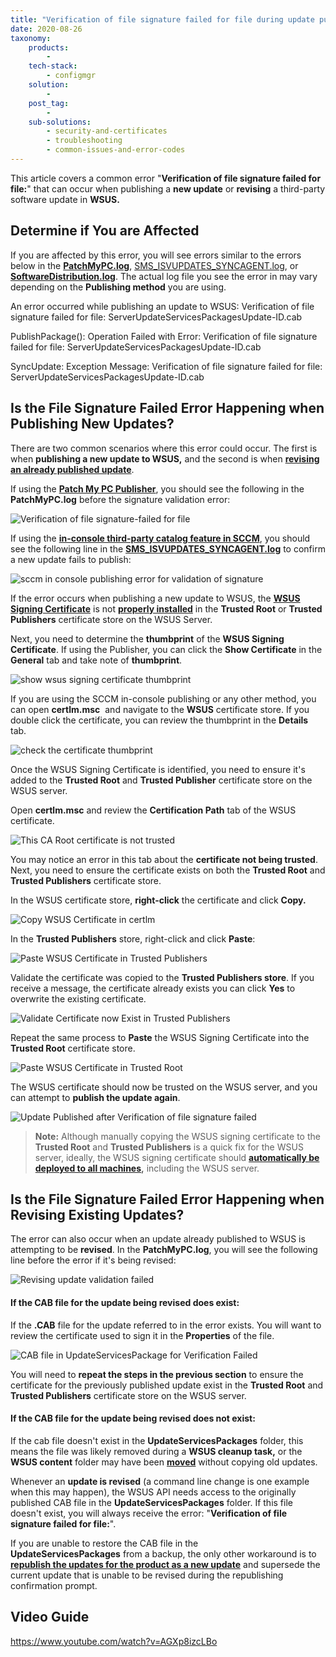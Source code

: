 ```yaml
---
title: "Verification of file signature failed for file during update publishing"
date: 2020-08-26
taxonomy:
    products:
        - 
    tech-stack:
        - configmgr
    solution:
        - 
    post_tag:
        - 
    sub-solutions:
        - security-and-certificates
        - troubleshooting
        - common-issues-and-error-codes
---
```


This article covers a common error "**Verification of file signature failed for file:**" that can occur when publishing a **new update** or **revising** a third-party software update in **WSUS.**

## Determine if You are Affected

If you are affected by this error, you will see errors similar to the errors below in the **[PatchMyPC.log](/collecting-log-files-for-patch-my-pc-support#publishing-service-logs)**, [SMS\_ISVUPDATES\_SYNCAGENT.log](/collecting-log-files-for-patch-my-pc-support#publishing-in-console-logs), or **[SoftwareDistribution.log](/collecting-log-files-for-patch-my-pc-support#publishing-service-logs)**. The actual log file you see the error in may vary depending on the **Publishing method** you are using.

An error occurred while publishing an update to WSUS: Verification of file signature failed for file: ServerUpdateServicesPackagesUpdate-ID.cab

PublishPackage(): Operation Failed with Error: Verification of file signature failed for file: ServerUpdateServicesPackagesUpdate-ID.cab

SyncUpdate: Exception Message: Verification of file signature failed for file: ServerUpdateServicesPackagesUpdate-ID.cab

## Is the File Signature Failed Error Happening when Publishing New Updates?

There are two common scenarios where this error could occur. The first is when **publishing a new update to WSUS,** and the second is when **[revising an already published update](#topic3)**.

If using the **[Patch My PC Publisher](/publishing-service-setup-documentation)**, you should see the following in the **PatchMyPC.log** before the signature validation error:

![Verification of file signature-failed for file](/_images/Verification-of-file-signature-failed-for-file.png "Verification of file signature-failed for file")

If using the **[in-console third-party catalog feature in SCCM](https://docs.microsoft.com/en-us/mem/configmgr/sum/deploy-use/third-party-software-updates#publish-and-deploy-third-party-software-updates)**, you should see the following line in the **[SMS\_ISVUPDATES\_SYNCAGENT.log](/collecting-log-files-for-patch-my-pc-support#publishing-in-console-logs)** to confirm a new update fails to publish:

![sccm in console publishing error for validation of signature](/_images/sccm-in-console-publishing-error-for-validation-of-signature.png "sccm in console publishing error for validation of signature")

If the error occurs when publishing a new update to WSUS, the **[WSUS Signing Certificate](/wsus-signing-certificate-options-for-third-party-updates-in-configuration-manager)** is not **[properly installed](/how-to-deploy-the-wsus-signing-certificate-for-third-party-software-updates)** in the **Trusted Root** or **Trusted Publishers** certificate store on the WSUS Server.

Next, you need to determine the **thumbprint** of the **WSUS Signing Certificate**. If using the Publisher, you can click the **Show Certificate** in the **General** tab and take note of **thumbprint**.

![show wsus signing certificate thumbprint](/_images/show-wsus-signing-certificate-thumbprint.png "show wsus signing certificate thumbprint")

If you are using the SCCM in-console publishing or any other method, you can open **certlm.msc**  and navigate to the **WSUS** certificate store. If you double click the certificate, you can review the thumbprint in the **Details** tab.

![check the certificate thumbprint](/_images/check-the-certificate-thumbprint.png "check the certificate thumbprint")

Once the WSUS Signing Certificate is identified, you need to ensure it's added to the **Trusted Root** and **Trusted Publisher** certificate store on the WSUS server.

Open **certlm.msc** and review the **Certification Path** tab of the WSUS certificate.

![This CA Root certificate is not trusted](/_images/This-CA-Root-certificate-is-not-trusted.png "This CA Root certificate is not trusted")

You may notice an error in this tab about the **certificate not being trusted**. Next, you need to ensure the certificate exists on both the **Trusted Root** and **Trusted Publishers** certificate store.

In the WSUS certificate store, **right-click** the certificate and click **Copy.**

![Copy WSUS Certificate in certlm](/_images/Copy-WSUS-Certificate-in-certlm.png "Copy WSUS Certificate in certlm")

In the **Trusted Publishers** store, right-click and click **Paste**:

![Paste WSUS Certificate in Trusted Publishers](/_images/Paste-WSUS-Certificate-in-Trusted-Publishers.png "Paste WSUS Certificate in Trusted Publishers")

Validate the certificate was copied to the **Trusted Publishers store**. If you receive a message, the certificate already exists you can click **Yes** to overwrite the existing certificate.

![Validate Certificate now Exist in Trusted Publishers](/_images/Validate-Certificate-now-Exist-in-Trusted-Publishers.png "Validate Certificate now Exist in Trusted Publishers")

Repeat the same process to **Paste** the WSUS Signing Certificate into the **Trusted Root** certificate store.

![Paste WSUS Certificate in Trusted Root](/_images/Paste-WSUS-Certificate-in-Trusted-Root.png "Paste WSUS Certificate in Trusted Root")

The WSUS certificate should now be trusted on the WSUS server, and you can attempt to **publish the update again**.

![Update Published after Verification of file signature failed](/_images/Update-Published-after-Verification-of-file-signature-failed.png "Update Published after Verification of file signature failed")

> **Note:** Although manually copying the WSUS signing certificate to the **Trusted Root** and **Trusted Publishers** is a quick fix for the WSUS server, ideally, the WSUS signing certificate should **[automatically be deployed to all machines](/how-to-deploy-the-wsus-signing-certificate-for-third-party-software-updates),** including the WSUS server. 

## Is the File Signature Failed Error Happening when Revising Existing Updates?

The error can also occur when an update already published to WSUS is attempting to be **revised**. In the **PatchMyPC.log**, you will see the following line before the error if it's being revised:

![Revising update validation failed](/_images/Revising-update-validation-failed.png "Revising update validation failed")

#### If the CAB file for the update being revised **does exist**:

If the **.CAB** file for the update referred to in the error exists. You will want to review the certificate used to sign it in the **Properties** of the file.

![CAB file in UpdateServicesPackage for Verification Failed](/_images/CAB-file-in-UpdateServicesPackage-for-Verification-Failed.png "CAB file in UpdateServicesPackage for Verification Failed")

You will need to **repeat the steps in the previous section** to ensure the certificate for the previously published update exist in the **Trusted Root** and **Trusted Publishers** certificate store on the WSUS server.

#### If the CAB file for the update being revised **does not exist**:

If the cab file doesn't exist in the **UpdateServicesPackages** folder, this means the file was likely removed during a **WSUS cleanup task,** or the **WSUS content** folder may have been **[moved](/how-to-move-the-wsus-content-folder-to-a-new-location)** without copying old updates.

Whenever an **update is revised** (a command line change is one example when this may happen), the WSUS API needs access to the originally published CAB file in the **UpdateServicesPackages** folder. If this file doesn't exist, you will always receive the error: "**Verification of file signature failed for file:**".

If you are unable to restore the CAB file in the **UpdateServicesPackages** from a backup, the only other workaround is to **[republish the updates for the product as a new update](/frequently-asked-questions#republishing-updates)** and supersede the current update that is unable to be revised during the republishing confirmation prompt.

## Video Guide

https://www.youtube.com/watch?v=AGXp8izcLBo